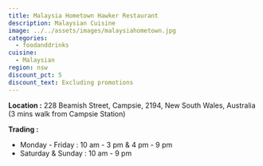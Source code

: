 ```yaml
---
title: Malaysia Hometown Hawker Restaurant
description: Malaysian Cuisine
image: ../../assets/images/malaysiahometown.jpg
categories:
  - foodanddrinks
cuisine:
  - Malaysian
region: nsw
discount_pct: 5
discount_text: Excluding promotions
---
```


**Location :** 228 Beamish Street, Campsie, 2194, New South Wales, Australia\
(3 mins walk from Campsie Station)

**Trading :**

- Monday - Friday : 10 am - 3 pm & 4 pm - 9 pm
- Saturday & Sunday : 10 am - 9 pm
